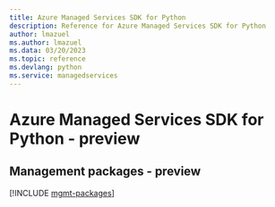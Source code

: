 ```yaml
---
title: Azure Managed Services SDK for Python
description: Reference for Azure Managed Services SDK for Python
author: lmazuel
ms.author: lmazuel
ms.data: 03/20/2023
ms.topic: reference
ms.devlang: python
ms.service: managedservices
---
```

# Azure Managed Services SDK for Python - preview

## Management packages - preview
[!INCLUDE [mgmt-packages](managed-services-mgmt-index.md)]